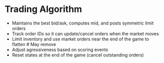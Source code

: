 
# Trading Algorithm

- Maintains the best bid/ask, computes mid, and posts symmetric limit orders
- Track order IDs so it can update/cancel orders when the market moves
- Limit inventory and use market orders near the end of the game to flatten # May remove
- Adjust agressiveness based on scoring events
- Reset states at the end of the game (cancel outstanding orders)